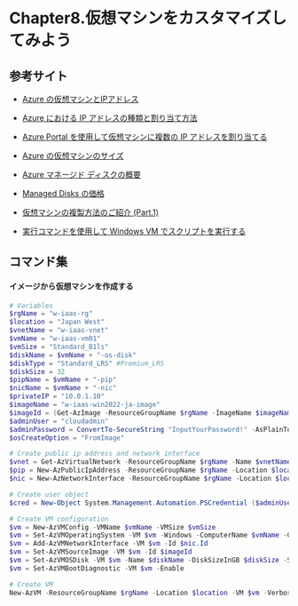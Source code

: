 # Chapter8.仮想マシンをカスタマイズしてみよう

## 参考サイト

- [Azure の仮想マシンとIPアドレス](https://blogs.technet.microsoft.com/mskk-cloudos/2016/04/06/azure-ip/)

- [Azure における IP アドレスの種類と割り当て方法](https://docs.microsoft.com/ja-jp/azure/virtual-network/virtual-network-ip-addresses-overview-arm)

- [Azure Portal を使用して仮想マシンに複数の IP アドレスを割り当てる](https://learn.microsoft.com/ja-jp/azure/virtual-network/ip-services/virtual-network-multiple-ip-addresses-portal)

- [Azure の仮想マシンのサイズ](https://docs.microsoft.com/ja-jp/azure/virtual-machines/windows/sizes)

- [Azure マネージド ディスクの概要](https://docs.microsoft.com/ja-jp/azure/virtual-machines/windows/managed-disks-overview#a-nameimages-versus-snapshotsa%E3%82%A4%E3%83%A1%E3%83%BC%E3%82%B8%E3%81%A8%E3%82%B9%E3%83%8A%E3%83%83%E3%83%97%E3%82%B7%E3%83%A7%E3%83%83%E3%83%88)

- [Managed Disks の価格](https://azure.microsoft.com/ja-jp/pricing/details/managed-disks/)

- [仮想マシンの複製方法のご紹介 (Part.1)](https://blogs.technet.microsoft.com/jpaztech/2018/09/21/arm-vm-replication-part-1/)

- [実行コマンドを使用して Windows VM でスクリプトを実行する](https://docs.microsoft.com/ja-jp/azure/virtual-machines/windows/run-command)

## コマンド集

#### イメージから仮想マシンを作成する
```powershell
# Variables
$rgName = "w-iaas-rg"
$location = "Japan West"
$vnetName = "w-iaas-vnet"
$vmName = "w-iaas-vm01"
$vmSize = "Standard_B1ls"
$diskName = $vmName + "-os-disk"
$diskType = "Standard_LRS" #Premium_LRS
$diskSize = 32
$pipName = $vmName + "-pip"
$nicName = $vmName + "-nic"
$privateIP = "10.0.1.10"
$imageName = "w-iaas-win2022-ja-image"
$imageId = (Get-AzImage -ResourceGroupName $rgName -ImageName $imageName).Id
$adminUser = "cloudadmin"
$adminPassword = ConvertTo-SecureString "InputYourPassword!" -AsPlainText -Force
$osCreateOption = "FromImage"

# Create public ip address and network interface
$vnet = Get-AzVirtualNetwork -ResourceGroupName $rgName -Name $vnetName
$pip = New-AzPublicIpAddress -ResourceGroupName $rgName -Location $location -Name $pipName -SKU Standard -AllocationMethod Static
$nic = New-AzNetworkInterface -ResourceGroupName $rgName -Location $location -Name $nicName -SubnetId $vnet.Subnets[0].Id -PrivateIpAddress $privateIP -PublicIpAddressId $pip.Id

# Create user object
$cred = New-Object System.Management.Automation.PSCredential ($adminUser, $adminPassword)

# Create VM configuration
$vm = New-AzVMConfig -VMName $vmName -VMSize $vmSize
$vm = Set-AzVMOperatingSystem -VM $vm -Windows -ComputerName $vmName -Credential $cred -ProvisionVMAgent -EnableAutoUpdate
$vm = Add-AzVMNetworkInterface -VM $vm -Id $nic.Id
$vm = Set-AzVMSourceImage -VM $vm -Id $imageId
$vm = Set-AzVMOSDisk -VM $vm -Name $diskName -DiskSizeInGB $diskSize -StorageAccountType $diskType -CreateOption $osCreateOption -Windows
$vm = Set-AzVMBootDiagnostic -VM $vm -Enable

# Create VM
New-AzVM -ResourceGroupName $rgName -Location $location -VM $vm -Verbose
```
